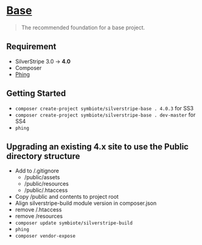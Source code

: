 # [Base](https://packagist.org/packages/symbiote/silverstripe-base)

> The recommended foundation for a base project.

## Requirement

* SilverStripe 3.0 → **4.0**
* Composer
* [Phing](https://www.phing.info/)

## Getting Started

* `composer create-project symbiote/silverstripe-base . 4.0.3` for SS3
* `composer create-project symbiote/silverstripe-base . dev-master` for SS4
* `phing`

## Upgrading an existing 4.x site to use the Public directory structure

* Add to /.gitignore
  * /public/assets
  * /public/resources
  * /public/.htaccess
* Copy /public and contents to project root
* Align silverstripe-build module version in composer.json
* remove /.htaccess
* remove /resources
* `composer update symbiote/silverstripe-build`
* `phing`
* `composer vendor-expose`

